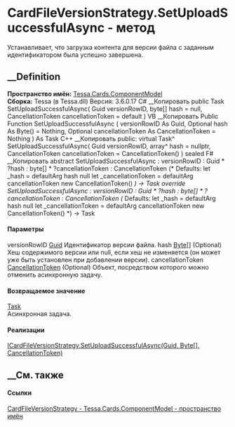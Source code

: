 # CardFileVersionStrategy.SetUploadSuccessfulAsync - метод
Устанавливает, что загрузка контента для версии файла с заданным
идентификатором была успешно завершена.
##  __Definition
 **Пространство имён:**
[Tessa.Cards.ComponentModel](N_Tessa_Cards_ComponentModel.htm)  
 **Сборка:** Tessa (в Tessa.dll) Версия: 3.6.0.17
C# __Копировать
     public Task SetUploadSuccessfulAsync(
    	Guid versionRowID,
    	byte[] hash = null,
    	CancellationToken cancellationToken = default
    )
VB __Копировать
     Public Function SetUploadSuccessfulAsync ( 
    	versionRowID As Guid,
    	Optional hash As Byte() = Nothing,
    	Optional cancellationToken As CancellationToken = Nothing
    ) As Task
C++ __Копировать
     public:
    virtual Task^ SetUploadSuccessfulAsync(
    	Guid versionRowID, 
    	array<unsigned char>^ hash = nullptr, 
    	CancellationToken cancellationToken = CancellationToken()
    ) sealed
F# __Копировать
     abstract SetUploadSuccessfulAsync : 
            versionRowID : Guid * 
            ?hash : byte[] * 
            ?cancellationToken : CancellationToken 
    (* Defaults:
            let _hash = defaultArg hash null
            let _cancellationToken = defaultArg cancellationToken new CancellationToken()
    *)
    -> Task 
    override SetUploadSuccessfulAsync : 
            versionRowID : Guid * 
            ?hash : byte[] * 
            ?cancellationToken : CancellationToken 
    (* Defaults:
            let _hash = defaultArg hash null
            let _cancellationToken = defaultArg cancellationToken new CancellationToken()
    *)
    -> Task 
#### Параметры
versionRowID [Guid](https://learn.microsoft.com/dotnet/api/system.guid)
    Идентификатор версии файла.
hash [Byte](https://learn.microsoft.com/dotnet/api/system.byte)[] (Optional)
     Хеш содержимого версии или null, если хеш не изменяется (он может уже быть установлен при добавлении версии). 
cancellationToken
[CancellationToken](https://learn.microsoft.com/dotnet/api/system.threading.cancellationtoken)
(Optional)
    Объект, посредством которого можно отменить асинхронную задачу.
#### Возвращаемое значение
[Task](https://learn.microsoft.com/dotnet/api/system.threading.tasks.task)  
Асинхронная задача.
#### Реализации
[ICardFileVersionStrategy.SetUploadSuccessfulAsync(Guid, Byte[],
CancellationToken)](M_Tessa_Cards_ComponentModel_ICardFileVersionStrategy_SetUploadSuccessfulAsync.htm)  
##  __См. также
#### Ссылки
[CardFileVersionStrategy -
](T_Tessa_Cards_ComponentModel_CardFileVersionStrategy.htm)
[Tessa.Cards.ComponentModel - пространство
имён](N_Tessa_Cards_ComponentModel.htm)
